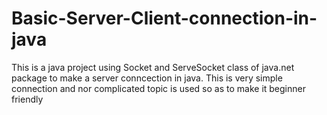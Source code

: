 # Basic-Server-Client-connection-in-java
This is a java project using Socket and ServeSocket class of java.net package to make a server conncection in java. This is very simple connection and nor complicated topic is used so as to make it beginner friendly
